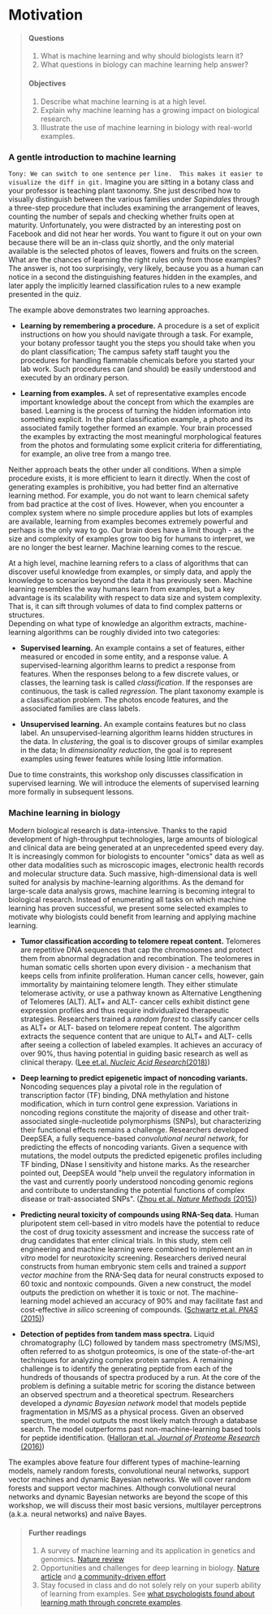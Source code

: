 # Motivation

> #### Questions
>
> 1.   What is machine learning and why should biologists learn it?
> 2.   What questions in biology can machine learning help answer?
>
> #### Objectives
>
> 1.   Describe what machine learning is at a high level.
> 2.   Explain why machine learning has a growing impact on biological research.
> 3.   Illustrate the use of machine learning in biology with real-world examples.

### A gentle introduction to machine learning

`Tony: We can switch to one sentence per line.  This makes it easier to visualize the diff in git.`
Imagine you are sitting in a botany class and your professor is teaching plant taxonomy. 
She just described how to visually distinguish between the various families under <i>Sapindales</i> through a three-step procedure 
that includes examining the arrangement of leaves, counting the number of sepals and checking whether fruits open at maturity. 
Unfortunately, you were distracted by an interesting post on Facebook and did not hear her words. 
You want to figure it out on your own because there will be an in-class quiz shortly, 
and the only material available is the selected photos of leaves, flowers and fruits on the screen. 
What are the chances of learning  the right rules only from those examples? 
The answer is, not too surprisingly, very likely, 
because you as a human can notice in a second the distinguishing features hidden in the examples, 
and later apply the implicitly learned classification rules to a new example presented in the quiz.

The example above demonstrates two learning approaches.
- <b>Learning by remembering a procedure.</b> 
A procedure is a set of explicit instructions on how you should navigate through a task. 
For example, your botany professor taught you the steps you should take when you do plant classification; 
The campus safety staff taught you the procedures for handling flammable chemicals before you started your lab work. 
Such procedures can (and should) be easily understood and executed by an ordinary person.

- <b>Learning from examples.</b> 
A set of representative examples encode important knowledge about the concept from which the examples are based. 
Learning is the process of turning the hidden information into something explicit. 
In the plant classification example, a photo and its associated family together formed an example. 
Your brain processed the examples by extracting the most meaningful morphological features from the photos 
and formulating some explicit criteria for differentiating, for example, an olive tree from a mango tree.

Neither approach beats the other under all conditions. 
When a simple procedure exists, it is more efficient to learn it directly. 
When the cost of generating examples is prohibitive, you had better find an alternative learning method. 
For example, you do not want to learn chemical safety from bad practice at the cost of lives. 
However, when you encounter a complex system where no simple procedure applies but lots of examples are available, 
learning from examples becomes extremely powerful and perhaps is the only way to go. 
Our brain does have a limit though - as the size and complexity of examples grow too big for humans to interpret, we are no longer the best learner. 
Machine learning comes to the rescue.

At a high level, machine learning refers to a class of algorithms 
that can discover useful knowledge from examples, or simply data, and apply the knowledge to scenarios beyond the data it has previously seen. 
Machine learning resembles the way humans learn from examples, but a key advantage is its scalability with respect to data size and system complexity. 
That is, it can sift through volumes of data to find complex patterns or structures.  
Depending on what type of knowledge an algorithm extracts, machine-learning algorithms can be roughly divided into two categories:

- <b>Supervised learning.</b> 
An example contains a set of features, either measured or encoded in some entity, and a response value. 
A supervised-learning algorithm learns to predict a response from features. 
When the responses belong to a few discrete values, or classes, the learning task is called <i>classification</i>. 
If the responses are continuous, the task is called <i>regression</i>. 
The plant taxonomy example is a classification problem. 
The photos encode features, and the associated families are class labels.

- <b>Unsupervised learning.</b> 
An example contains features but no class label. 
An unsupervised-learning algorithm learns hidden structures in the data. 
In <i>clustering</i>, the goal is to discover groups of similar examples in the data; 
In <i>dimensionality reduction</i>, the goal is to represent examples using fewer features while losing little information.

Due to time constraints, this workshop only discusses classification in supervised learning. 
We will introduce the elements of supervised learning more formally in subsequent lessons.

### Machine learning in biology

Modern biological research is data-intensive. 
Thanks to the rapid development of high-throughput technologies, 
large amounts of biological and clinical data are being generated at an unprecedented speed every day. 
It is increasingly common for biologists to encounter "omics" data as well as other data modalities 
such as microscopic images, electronic health records and molecular structure data. 
Such massive, high-dimensional data is well suited for analysis by machine-learning algorithms. 
As the demand for large-scale data analysis grows, machine learning is becoming integral to biological research. 
Instead of enumerating all tasks on which machine learning has proven successful, 
we present some selected examples to motivate why biologists could benefit from learning and applying machine learning.

- <b>Tumor classification according to telomere repeat content.</b> 
Telomeres are repetitive DNA sequences that cap the chromosomes and protect them from abnormal degradation and recombination. 
The teolomeres in human somatic cells shorten upon every division - a mechanism that keeps cells from infinite proliferation. 
Human cancer cells, however, gain immortality by maintaining telomere length. 
They either stimulate telomerase activity, or use a pathway known as Alternative Lengthening of Telomeres (ALT). 
ALT+ and ALT- cancer cells exhibit distinct gene expression profiles and thus require individualized therapeutic strategies. 
Researchers trained a <i>random forest</i> to classify cancer cells as ALT+ or ALT- based on telomere repeat content. 
The algorithm extracts the sequence content that are unique to ALT+ and ALT- cells after seeing a collection of labeled examples. 
It achieves an accuracy of over 90%, thus having potential in guiding basic research as well as clinical therapy. 
([Lee et.al. <i>Nucleic Acid Research</i>(2018)](https://www.ncbi.nlm.nih.gov/pmc/articles/PMC6007693/))

- <b>Deep learning to predict epigenetic impact of noncoding variants.</b> 
Noncoding sequences play a pivotal role in the regulation of transcription factor (TF) binding, DNA methylation and histone modification, 
which in turn control gene expression. 
Variations in noncoding regions constitute the majority of disease and other trait-associated single-nucleotide polymorphisms (SNPs), 
but characterizing their functional effects remains a challenge. 
Researchers developed DeepSEA, a fully sequence-based <i>convolutional neural network</i>, for predicting the effects of noncoding variants. 
Given a sequence with mutations, the model outputs the predicted epigenetic profiles including TF binding, DNase I sensitivity and histone marks. 
As the researcher pointed out, DeepSEA would "help unveil the regulatory information in the vast and currently poorly understood noncoding genomic regions 
and contribute to understanding the potential functions of complex disease or trait-associated SNPs". 
([Zhou et.al. <i>Nature Methods</i> (2015)](https://www.ncbi.nlm.nih.gov/pmc/articles/PMC4768299/))

- <b>Predicting neural toxicity of compounds using RNA-Seq data.</b> 
Human pluripotent stem cell-based in vitro models have the potential to reduce the cost of drug toxicity assessment 
and increase the success rate of drug candidates that enter clinical trials. 
In this study, stem cell engineering and machine learning were combined to implement an <i>in vitro</i> model for neurotoxicity screening. 
Researchers derived neural constructs from human embryonic stem cells 
and trained a <i>support vector machine</i> from the RNA-Seq data for neural constructs exposed to 60 toxic and nontoxic compounds. 
Given a new construct, the model outputs the prediction on whether it is toxic or not. 
The machine-learning model achieved an accuracy of 90% and may facilitate fast and cost-effective <i>in silico</i> screening of compounds. 
([Schwartz et.al. <i>PNAS</i> (2015)](https://www.ncbi.nlm.nih.gov/pmc/articles/PMC4603492/))

- <b>Detection of peptides from tandem mass spectra.</b> 
Liquid chromatography (LC) followed by tandem mass spectrometry (MS/MS), often referred to as shotgun proteomics, 
is one of the state-of-the-art techniques for analyzing complex protein samples. 
A remaining challenge is to identify the generating peptide from each of the hundreds of thousands of spectra produced by a run. 
At the core of the problem is defining a suitable metric for scoring the distance between an observed spectrum and a theoretical spectrum. 
Researchers developed a <i>dynamic Bayesian network</i> model that models peptide fragmentation in MS/MS as a physical process. 
Given an observed spectrum, the model outputs the most likely match through a database search. 
The model outperforms past non-machine-learning based tools for peptide identification. 
([Halloran et.al. <i>Journal of Proteome Research</i> (2016)](https://www.ncbi.nlm.nih.gov/pmc/articles/PMC5116375/))

The examples above feature four different types of machine-learning models, 
namely random forests, convolutional neural networks, support vector machines and dynamic Bayesian networks. 
We will cover random forests and support vector machines. 
Although convolutional neural networks and dynamic Bayesian networks are beyond the scope of this workshop, 
we will discuss their most basic versions, multilayer perceptrons (a.k.a. neural networks) and naïve Bayes.


> #### Further readings
>
> 1. A survey of machine learning and its application in genetics and genomics. [Nature review](https://www.ncbi.nlm.nih.gov/pmc/articles/PMC5204302/)
> 2. Opportunities and challenges for deep learning in biology. [Nature article](https://www.nature.com/articles/d41586-018-02174-z) and [a community-driven effort](http://doi.org/10.1098/rsif.2017.0387)
> 3. Stay focused in class and do not solely rely on your superb ability of learning from examples. See [what psychologists found about learning math through concrete examples](https://www.sciencedaily.com/releases/2008/04/080424140410.htm).

